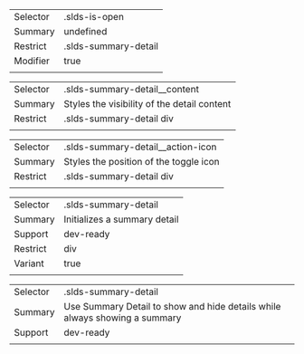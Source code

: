 
|  |  |
|-------|-------|
| Selector | .slds-is-open |
| Summary | undefined |
| Restrict | .slds-summary-detail |
| Modifier | true |
|  |  |


|  |  |
|-------|-------|
| Selector | .slds-summary-detail__content |
| Summary | Styles the visibility of the detail content |
| Restrict | .slds-summary-detail div |
|  |  |


|  |  |
|-------|-------|
| Selector | .slds-summary-detail__action-icon |
| Summary | Styles the position of the toggle icon |
| Restrict | .slds-summary-detail div |
|  |  |


|  |  |
|-------|-------|
| Selector | .slds-summary-detail |
| Summary | Initializes a summary detail |
| Support | dev-ready |
| Restrict | div |
| Variant | true |
|  |  |


|  |  |
|-------|-------|
| Selector | .slds-summary-detail |
| Summary | Use Summary Detail to show and hide details while always showing a summary |
| Support | dev-ready |
|  |  |

